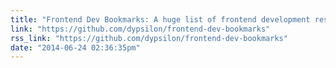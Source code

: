```yaml
---
title: "Frontend Dev Bookmarks: A huge list of frontend development resources collected over time"
link: "https://github.com/dypsilon/frontend-dev-bookmarks"
rss_link: "https://github.com/dypsilon/frontend-dev-bookmarks"
date: "2014-06-24 02:36:35pm"
---
```

